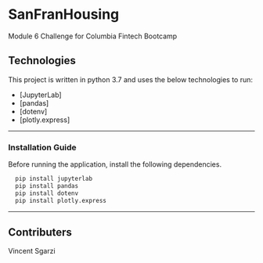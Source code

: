 # SanFranHousing
Module 6 Challenge for Columbia Fintech Bootcamp

## Technologies

This project is written in python 3.7 and uses the below technologies to run:

* [JupyterLab]
* [pandas]
* [dotenv]
* [plotly.express]

---

### Installation Guide

Before running the application, install the following dependencies.

```python
  pip install jupyterlab
  pip install pandas
  pip install dotenv
  pip install plotly.express
```

---

## Contributers

Vincent Sgarzi
